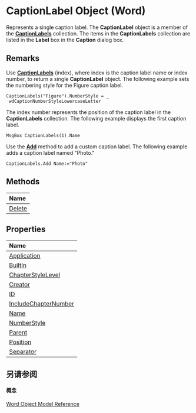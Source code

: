 
# CaptionLabel Object (Word)

Represents a single caption label. The  **CaptionLabel** object is a member of the **[CaptionLabels](7d18c0d6-6d58-9841-4665-ab13e2e2ad9f.md)** collection. The items in the **CaptionLabels** collection are listed in the **Label** box in the **Caption** dialog box.


## Remarks

Use  **[CaptionLabels](cf59346d-2ff5-938b-52ea-e2931422fd88.md)** (index), where index is the caption label name or index number, to return a single **CaptionLabel** object. The following example sets the numbering style for the Figure caption label.


```
CaptionLabels("Figure").NumberStyle = _ 
 wdCaptionNumberStyleLowercaseLetter
```

The index number represents the position of the caption label in the  **CaptionLabels** collection. The following example displays the first caption label.




```
MsgBox CaptionLabels(1).Name
```

Use the  **[Add](f74af8c0-fa16-8ea2-3012-ac207d187502.md)** method to add a custom caption label. The following example adds a caption label named "Photo."




```
CaptionLabels.Add Name:="Photo"
```


## Methods



|**Name**|
|:-----|
|[Delete](fe77725d-bc17-7d72-410e-8379f9f60d25.md)|

## Properties



|**Name**|
|:-----|
|[Application](ad080686-0e48-4e0b-4b77-dd7c1562410b.md)|
|[BuiltIn](1df0a271-2792-0813-f45d-2b076afa0a3a.md)|
|[ChapterStyleLevel](c0824b64-8709-009a-53cd-353238289e88.md)|
|[Creator](b4850d7a-0ad4-2e77-7292-d5db4ed08355.md)|
|[ID](ddbbbc0b-8f83-041b-8a80-c0600e1c5231.md)|
|[IncludeChapterNumber](6b9c58e6-bb66-1334-278f-aa447103414e.md)|
|[Name](eb7a8ddd-c4c9-80a1-92f3-b5bfebd2f3e1.md)|
|[NumberStyle](1e668fdf-606c-04db-db3d-17284bd2d3af.md)|
|[Parent](c076eb22-130e-2c45-c1f2-53ed6c6c1383.md)|
|[Position](d196a8ba-f068-a5db-7eba-3dd3a8c265af.md)|
|[Separator](b49e1c5d-737e-2084-ec33-71c3a0fa58bc.md)|

## 另请参阅


#### 概念


[Word Object Model Reference](be452561-b436-bb9b-6f94-3faa9a74a6fd.md)